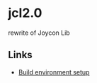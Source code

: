 # jcl2.0
rewrite of Joycon Lib

## Links
* [Build environment setup](https://github.com/wormyrocks/jcl2.0/blob/master/docs/SETUP.md)

